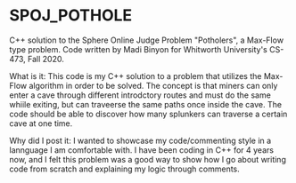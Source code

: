 # SPOJ_POTHOLE
C++ solution to the Sphere Online Judge Problem "Potholers", a Max-Flow type problem.
Code written by Madi Binyon for Whitworth University's CS-473, Fall 2020.

What is it:  This code is my C++ solution to a problem that utilizes the Max-Flow algorithm in order to be solved.  The concept is that miners can only enter a cave through different introdctory routes and must do the same whiile exiting, but can traveerse the same paths once inside the cave.  The code should be able to discover how many splunkers can traverse a certain cave at one time.

Why did I post it: I wanted to showcase my code/commenting style in a lannguage I am comfortable with.  I have been coding in C++ for 4 years now, and I felt this problem was a good way to show how I go about writing code from scratch and explaining my logic through comments.
